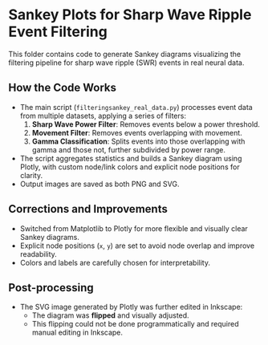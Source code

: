 # Sankey Plots for Sharp Wave Ripple Event Filtering

This folder contains code to generate Sankey diagrams visualizing the filtering pipeline for sharp wave ripple (SWR) events in real neural data.

## How the Code Works
- The main script (`filteringsankey_real_data.py`) processes event data from multiple datasets, applying a series of filters:
  1. **Sharp Wave Power Filter**: Removes events below a power threshold.
  2. **Movement Filter**: Removes events overlapping with movement.
  3. **Gamma Classification**: Splits events into those overlapping with gamma and those not, further subdivided by power range.
- The script aggregates statistics and builds a Sankey diagram using Plotly, with custom node/link colors and explicit node positions for clarity.
- Output images are saved as both PNG and SVG.

## Corrections and Improvements
- Switched from Matplotlib to Plotly for more flexible and visually clear Sankey diagrams.
- Explicit node positions (`x`, `y`) are set to avoid node overlap and improve readability.
- Colors and labels are carefully chosen for interpretability.

## Post-processing
- The SVG image generated by Plotly was further edited in Inkscape:
  - The diagram was **flipped** and visually adjusted.
  - This flipping could not be done programmatically and required manual editing in Inkscape. 